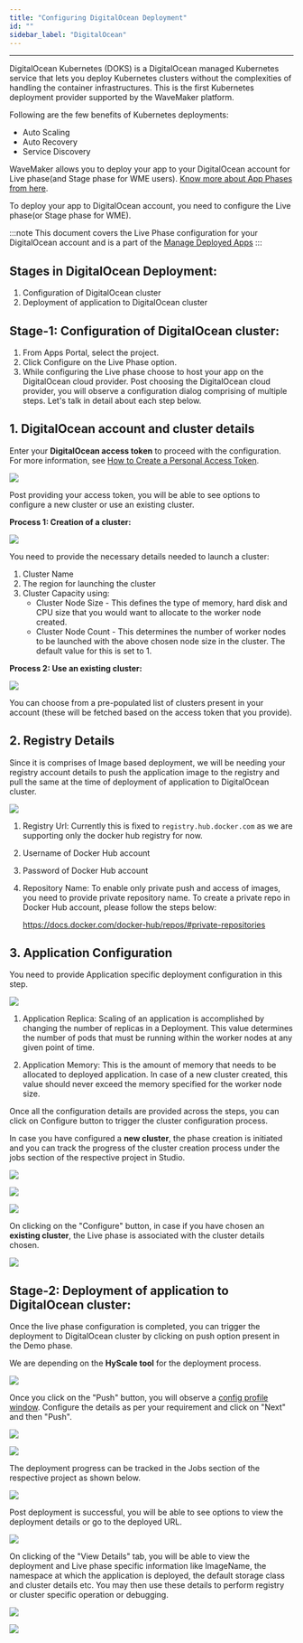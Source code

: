 ```yaml
---
title: "Configuring DigitalOcean Deployment"
id: ""
sidebar_label: "DigitalOcean"
---
```

---

DigitalOcean Kubernetes (DOKS) is a DigitalOcean managed Kubernetes service that lets you deploy Kubernetes clusters without the complexities of handling the container infrastructures. This is the first Kubernetes deployment provider supported by the WaveMaker platform.

Following are the few benefits of Kubernetes deployments:

- Auto Scaling
- Auto Recovery
- Service Discovery

WaveMaker allows you to deploy your app to your DigitalOcean account for Live phase(and Stage phase for WME users). [Know more about App Phases from here](/learn/app-development/deployment/release-management/).

To deploy your app to DigitalOcean account, you need to configure the Live phase(or Stage phase for WME).

:::note
This document covers the Live Phase configuration for your DigitalOcean account and is a part of the [Manage Deployed Apps](/learn/app-development/deployment/manage-deployed-apps/)
:::

## Stages in DigitalOcean Deployment:

1. Configuration of DigitalOcean cluster
2. Deployment of application to DigitalOcean cluster

## Stage-1: Configuration of DigitalOcean cluster:

1. From Apps Portal, select the project.
2. Click Configure on the Live Phase option.
3. While configuring the Live phase choose to host your app on the DigitalOcean cloud provider. Post choosing the DigitalOcean cloud provider, you will observe a configuration dialog comprising of multiple steps. Let's talk in detail about each step below.

## 1. DigitalOcean account and cluster details

Enter your **DigitalOcean access token** to proceed with the configuration. For more information, see [How to Create a Personal Access Token](https://www.digitalocean.com/docs/apis-clis/api/create-personal-access-token/).

[![](/learn/assets/deploy_do_setup.png)](/learn/assets/deploy_do_setup.png)

Post providing your access token, you will be able to see options to configure a new cluster or use an existing cluster.

**Process 1: Creation of a cluster:**

[![](/learn/assets/deploy_do_new_cluster.png)](/learn/assets/deploy_do_new_cluster.png)

You need to provide the necessary details needed to launch a cluster:
1. Cluster Name
2. The region for launching the cluster
3. Cluster Capacity using:
    - Cluster Node Size - This defines the type of memory, hard disk and CPU size that you would want to allocate to the worker node created.
    - Cluster Node Count - This determines the number of worker nodes to be launched with the above chosen node size in the cluster. The default value for this is set to 1.

**Process 2: Use an existing cluster:**

[![](/learn/assets/deploy_do_existing_cluster.png)](/learn/assets/deploy_do_existing_cluster.png)

You can choose from a pre-populated list of clusters present in your account (these will be fetched based on the access token that you provide).

## 2. Registry Details

Since it is comprises of  Image based deployment, we will be needing your registry account details to push the application image to the registry and pull the same at the time of deployment of application to DigitalOcean cluster.

[![](/learn/assets/deploy_do_registry_details.png)](/learn/assets/deploy_do_registry_details.png)

1. Registry Url: Currently this is fixed to `registry.hub.docker.com` as we are supporting only the docker hub registry for now.
2. Username of Docker Hub account
3. Password of Docker Hub account
4. Repository Name: To enable only private push and access of images, you need to provide private repository name. To create a private repo in Docker Hub account, please follow the steps below:

    https://docs.docker.com/docker-hub/repos/#private-repositories
 
## 3. Application Configuration

You need to provide Application specific deployment configuration in this step.

[![](/learn/assets/deploy_do_app_configuration.png)](/learn/assets/deploy_do_app_configuration.png)

1. Application Replica: Scaling of an application is accomplished by changing the number of replicas in a Deployment.
    This value determines the number of pods that must be running within the worker nodes at any given point of time.

2. Application Memory: This is the amount of memory that needs to be allocated to deployed application. In case of a new cluster created, this value should never exceed the memory specified for the worker node size.

Once all the configuration details are provided across the steps, you can click on Configure button to trigger the cluster configuration process. 

In case you have configured a **new cluster**, the phase creation is initiated and you can track the progress of the cluster creation process under the jobs section of the respective project in Studio. 

[![](/learn/assets/deploy_do_configure_new_cluster.png)](/learn/assets/deploy_do_configure_new_cluster.png)

[![](/learn/assets/deploy_do_configuring.png)](/learn/assets/deploy_do_configuring.png)

[![](/learn/assets/deploy_do_jobs_cluster_configuration.png)](/learn/assets/deploy_do_jobs_cluster_configurtion.png)

On clicking on the "Configure" button, in case if you have chosen an **existing cluster**, the Live phase is associated with the cluster details chosen.

[![](/learn/assets/deploy_do_configure_existing_cluster.png)](/learn/assets/deploy_do_configure_existing_cluster.png)


## Stage-2: Deployment of application to DigitalOcean cluster:

Once the live phase configuration is completed, you can trigger the deployment to DigitalOcean cluster by clicking on push option present in the Demo phase.

We are depending on the **HyScale tool** for the deployment process.

[![](/learn/assets/deploy_do_cluster_configured.png)](/learn/assets/deploy_do_cluster_configured.png)

Once you click on the "Push" button, you will observe a [config profile window](/learn/app-development/deployment/configuration-profiles). Configure the details as per your requirement and click on "Next" and then "Push".

[![](/learn/assets/deploy_do_push_to_live.png)](/learn/assets/deploy_do_push_to_live.png)

[![](/learn/assets/deploy_do_deploying.png)](/learn/assets/deploy_do_deploying.png)

The deployment progress can be tracked in the Jobs section of the respective project as shown below.

[![](/learn/assets/deploy_do_jobs_deployment.png)](/learn/assets/deploy_do_jobs_deployment.png)

Post deployment is successful, you will be able to see options to view the deployment details or go to the deployed URL.

[![](/learn/assets/deploy_do_deployment.png)](/learn/assets/deploy_do_deployment.png)

On clicking of the "View Details" tab, you will be able to view the deployment and Live phase specific information like ImageName, the namespace at which the application is deployed, the default storage class and cluster details etc. You may then use these details to perform registry or cluster specific operation or debugging.

[![](/learn/assets/deploy_do_providerinfo1.png)](/learn/assets/deploy_do_providerinfo1.png)

[![](/learn/assets/deploy_do_providerinfo2.png)](/learn/assets/deploy_do_providerinfo2.png)
